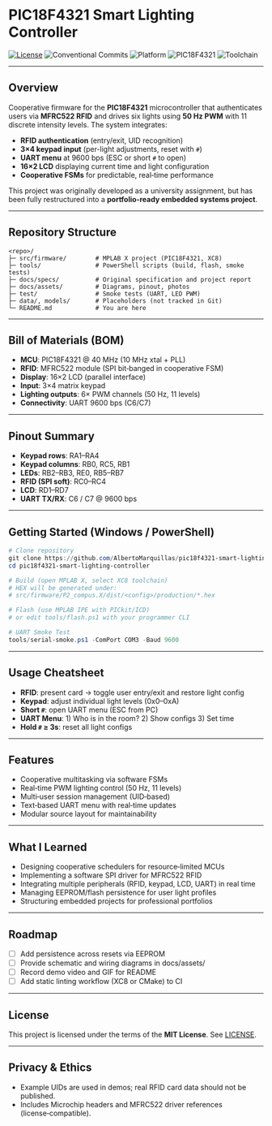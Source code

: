 # PIC18F4321 Smart Lighting Controller

<p align="left">
  <a href="LICENSE"><img alt="License" src="https://img.shields.io/badge/License-MIT-green.svg"></a>
  <img alt="Conventional Commits" src="https://img.shields.io/badge/Conventional%20Commits-1.0.0-%23FA6673">
  <img alt="Platform" src="https://img.shields.io/badge/Platform-Windows%20%7C%20PowerShell-blue">
  <img alt="PIC18F4321" src="https://img.shields.io/badge/MCU-PIC18F4321-lightgrey">
  <img alt="Toolchain" src="https://img.shields.io/badge/Toolchain-MPLAB%20X%20%7C%20XC8-orange">
</p>

---

## Overview

Cooperative firmware for the **PIC18F4321** microcontroller that authenticates users via **MFRC522 RFID** and drives six lights using **50 Hz PWM** with 11 discrete intensity levels. The system integrates:

* **RFID authentication** (entry/exit, UID recognition)
* **3×4 keypad input** (per-light adjustments, reset with `#`)
* **UART menu** at 9600 bps (ESC or short `#` to open)
* **16×2 LCD** displaying current time and light configuration
* **Cooperative FSMs** for predictable, real‑time performance

This project was originally developed as a university assignment, but has been fully restructured into a **portfolio‑ready embedded systems project**.

---

## Repository Structure

```
<repo>/
├─ src/firmware/        # MPLAB X project (PIC18F4321, XC8)
├─ tools/               # PowerShell scripts (build, flash, smoke tests)
├─ docs/specs/          # Original specification and project report
├─ docs/assets/         # Diagrams, pinout, photos
├─ test/                # Smoke tests (UART, LED PWM)
├─ data/, models/       # Placeholders (not tracked in Git)
└─ README.md            # You are here
```

---

## Bill of Materials (BOM)

* **MCU**: PIC18F4321 @ 40 MHz (10 MHz xtal + PLL)
* **RFID**: MFRC522 module (SPI bit‑banged in cooperative FSM)
* **Display**: 16×2 LCD (parallel interface)
* **Input**: 3×4 matrix keypad
* **Lighting outputs**: 6× PWM channels (50 Hz, 11 levels)
* **Connectivity**: UART 9600 bps (C6/C7)

---

## Pinout Summary

* **Keypad rows**: RA1–RA4
* **Keypad columns**: RB0, RC5, RB1
* **LEDs**: RB2–RB3, RE0, RB5–RB7
* **RFID (SPI soft)**: RC0–RC4
* **LCD**: RD1–RD7
* **UART TX/RX**: C6 / C7 @ 9600 bps

---

## Getting Started (Windows / PowerShell)

```powershell
# Clone repository
git clone https://github.com/AlbertoMarquillas/pic18f4321-smart-lighting-controller.git
cd pic18f4321-smart-lighting-controller

# Build (open MPLAB X, select XC8 toolchain)
# HEX will be generated under:
# src/firmware/P2_compus.X/dist/<config>/production/*.hex

# Flash (use MPLAB IPE with PICkit/ICD)
# or edit tools/flash.ps1 with your programmer CLI

# UART Smoke Test
tools/serial-smoke.ps1 -ComPort COM3 -Baud 9600
```

---

## Usage Cheatsheet

* **RFID**: present card → toggle user entry/exit and restore light config
* **Keypad**: adjust individual light levels (0x0–0xA)
* **Short `#`**: open UART menu (ESC from PC)
* **UART Menu**: 1) Who is in the room?  2) Show configs  3) Set time
* **Hold `#` ≥ 3s**: reset all light configs

---

## Features

* Cooperative multitasking via software FSMs
* Real‑time PWM lighting control (50 Hz, 11 levels)
* Multi‑user session management (UID‑based)
* Text‑based UART menu with real‑time updates
* Modular source layout for maintainability

---

## What I Learned

* Designing cooperative schedulers for resource‑limited MCUs
* Implementing a software SPI driver for MFRC522 RFID
* Integrating multiple peripherals (RFID, keypad, LCD, UART) in real time
* Managing EEPROM/flash persistence for user light profiles
* Structuring embedded projects for professional portfolios

---

## Roadmap

* [ ] Add persistence across resets via EEPROM
* [ ] Provide schematic and wiring diagrams in docs/assets/
* [ ] Record demo video and GIF for README
* [ ] Add static linting workflow (XC8 or CMake) to CI

---

## License

This project is licensed under the terms of the **MIT License**. See [LICENSE](LICENSE).

---

## Privacy & Ethics

* Example UIDs are used in demos; real RFID card data should not be published.
* Includes Microchip headers and MFRC522 driver references (license‑compatible).
